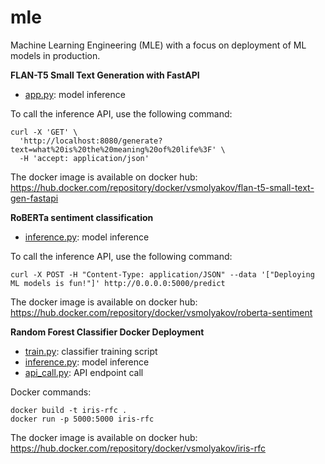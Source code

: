 # mle
Machine Learning Engineering (MLE) with a focus on deployment of ML models in production.

**FLAN-T5 Small Text Generation with FastAPI**

- [app.py](./flan-t5/app.py): model inference

To call the inference API, use the following command:

```
curl -X 'GET' \
  'http://localhost:8080/generate?text=what%20is%20the%20meaning%20of%20life%3F' \
  -H 'accept: application/json'
```

The docker image is available on docker hub: 
https://hub.docker.com/repository/docker/vsmolyakov/flan-t5-small-text-gen-fastapi


**RoBERTa sentiment classification**

- [inference.py](./roberta/webapp/inference.py): model inference

To call the inference API, use the following command:

```
curl -X POST -H "Content-Type: application/JSON" --data '["Deploying ML models is fun!"]' http://0.0.0.0:5000/predict
```

The docker image is available on docker hub: 
https://hub.docker.com/repository/docker/vsmolyakov/roberta-sentiment


**Random Forest Classifier Docker Deployment**

- [train.py](./iris-rfc/train.py): classifier training script
- [inference.py](./iris-rfc/webapp/inference.py): model inference
- [api_call.py](./iris-rfc/api_call.py): API endpoint call

Docker commands:

```
docker build -t iris-rfc .
docker run -p 5000:5000 iris-rfc
```

The docker image is available on docker hub: 
https://hub.docker.com/repository/docker/vsmolyakov/iris-rfc

